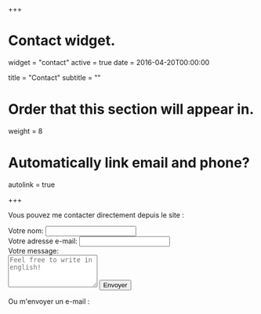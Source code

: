 +++
# Contact widget.
widget = "contact"
active = true
date = 2016-04-20T00:00:00

title = "Contact"
subtitle = ""

# Order that this section will appear in.
weight = 8

# Automatically link email and phone?
autolink = true

+++

Vous pouvez me contacter directement depuis le site :  

<form action="https://formspree.io/f/xzbkqgdy" method="POST">
  <label for="name">Votre nom: </label>
  <input type="text" name="name" required="required" placeholder=""><br>
  <label for="email">Votre adresse e-mail: </label>
  <input type="email" name="_replyto" required="required" placeholder=""><br>
  <label for="message">Votre message:</label><br>
  <textarea rows="4" name="message" id="message" required="required" class="form-control" placeholder="Feel free to write in english!"></textarea>
  <input type="hidden" name="_next" value="/html/thanks.html" />
  <input type="submit" value="Envoyer" name="submit" class="btn btn-primary btn-outline">
  <input type="hidden" name="_subject" value="Website message" />
  <input type="text" name="_gotcha" style="display:none" />
</form>   
  
  
  
    
Ou m'envoyer un e-mail :  
